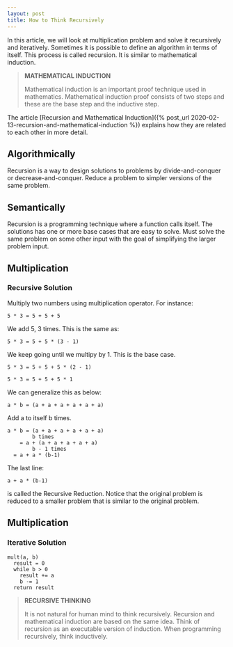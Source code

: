 ```yaml
---
layout: post
title: How to Think Recursively
---
```


In this article, we will look at multiplication problem and solve it recursively and iteratively. Sometimes it is possible to define an algorithm in terms of itself. This process is called recursion. It is similar to mathematical induction.

<blockquote class="note">
  <strong>MATHEMATICAL INDUCTION</strong> 
  <p>
    Mathematical induction is an important proof technique used in mathematics. Mathematical induction proof consists of two steps and these are the base step and the inductive step.
  </p>
</blockquote>

The article [Recursion and Mathematical Induction]({% post_url 2020-02-13-recursion-and-mathematical-induction %}) explains how they are related to each other in more detail.

## Algorithmically

Recursion is a way to design solutions to problems by divide-and-conquer or decrease-and-conquer. Reduce a problem to simpler versions of the same problem.

## Semantically

Recursion is a programming technique where a function calls itself. The solutions has one or more base cases that are easy to solve. Must solve the same problem on some other input with the goal of simplifying the larger problem input.

## Multiplication
### Recursive Solution

Multiply two numbers using multiplication operator. For instance:

```
5 * 3 = 5 + 5 + 5
```
We add 5, 3 times. This is the same as:

```
5 * 3 = 5 + 5 * (3 - 1)
```

We keep going until we multipy by 1. This is the base case.

```
5 * 3 = 5 + 5 + 5 * (2 - 1)
```

```
5 * 3 = 5 + 5 + 5 * 1
```

We can generalize this as below:


```
a * b = (a + a + a + a + a + a)
```

Add a to itself b times.

```
a * b = (a + a + a + a + a + a) 
		b times
	= a + (a + a + a + a + a)
		b - 1 times
  = a + a * (b-1)
```

The last line: 

```
a + a * (b-1)
```

is called the Recursive Reduction. Notice that the original problem is reduced to a smaller problem that is similar to the original problem.

## Multiplication

### Iterative Solution

```
mult(a, b)
  result = 0
  while b > 0
    result += a
    b -= 1
  return result
```

<blockquote class="note">
  <strong>RECURSIVE THINKING</strong> 
  <p>
    It is not natural for human mind to think recursively. Recursion and mathematical induction are based on the same idea. Think of recursion as an executable version of induction. When programming recursively, think inductively.
  </p>
</blockquote>

